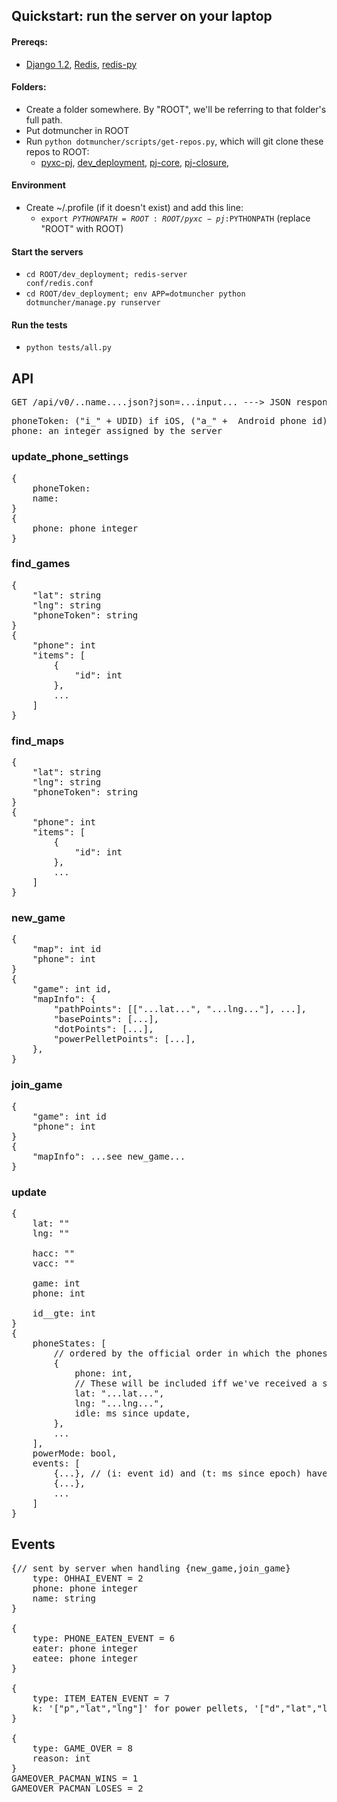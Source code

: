 
## Quickstart: run the server on your laptop

#### Prereqs:

* [Django 1.2](#TODO), [Redis](#TODO), [redis-py](http://github.com/andymccurdy/redis-py)

#### Folders:

* Create a folder somewhere. By "ROOT", we'll be referring to that folder's full path.
* Put dotmuncher in ROOT
* Run <code>python dotmuncher/scripts/get-repos.py</code>, which will git clone these repos to ROOT:
    * [pyxc-pj](http://github.com/andrewschaaf/pyxc-pj), [dev_deployment](http://github.com/andrewschaaf/dev_deployment), [pj-core](http://github.com/andrewschaaf/pj-core), [pj-closure](http://github.com/andrewschaaf/pj-closure),

#### Environment

* Create ~/.profile (if it doesn't exist) and add this line:
    * <code>export $PYTHONPATH=ROOT:ROOT/pyxc-pj:$PYTHONPATH</code> (replace "ROOT" with ROOT)

#### Start the servers
* <code>cd ROOT/dev_deployment; redis-server conf/redis.conf</code>
* <code>cd ROOT/dev_deployment; env APP=dotmuncher python dotmuncher/manage.py runserver</code>

#### Run the tests

* <code>python tests/all.py</code>

## API

<pre>GET /api/v0/..name....json?json=...input... ---> JSON response</pre>

<pre>phoneToken: ("i_" + UDID) if iOS, ("a_" +  Android phone id) if Android
phone: an integer assigned by the server</pre>


### update\_phone\_settings

<pre>{
    phoneToken: 
    name: 
}
{
    phone: phone integer
}</pre>

### find_games

<pre>{
    "lat": string
    "lng": string
    "phoneToken": string
}
{
    "phone": int
    "items": [
        {
            "id": int
        },
        ...
    ]
}</pre>

### find_maps

<pre>{
    "lat": string
    "lng": string
    "phoneToken": string
}
{
    "phone": int
    "items": [
        {
            "id": int
        },
        ...
    ]
}</pre>


### new_game
<pre>{
    "map": int id
    "phone": int
}
{
    "game": int id,
    "mapInfo": {
        "pathPoints": [["...lat...", "...lng..."], ...],
        "basePoints": [...],
        "dotPoints": [...],
        "powerPelletPoints": [...],
    },
}</pre>

### join_game
<pre>{
    "game": int id
    "phone": int
}
{
    "mapInfo": ...see new_game...
}</pre>

### update

<pre>{
    lat: ""
    lng: ""
    
    hacc: ""
    vacc: ""
    
    game: int
    phone: int
    
    id__gte: int
}
{
    phoneStates: [
        // ordered by the official order in which the phones joined the game
        {
            phone: int,
            // These will be included iff we've received a sample:
            lat: "...lat...",
            lng: "...lng...",
            idle: ms since update,
        },
        ...
    ],
    powerMode: bool,
    events: [
        {...}, // (i: event id) and (t: ms since epoch) have been added to each event's dictionary
        {...},
        ...
    ]
}</pre>

## Events

<pre>{// sent by server when handling {new_game,join_game}
    type: OHHAI_EVENT = 2
    phone: phone integer
    name: string
}

{
    type: PHONE_EATEN_EVENT = 6
    eater: phone integer
    eatee: phone integer
}

{
    type: ITEM_EATEN_EVENT = 7
    k: '["p","lat","lng"]' for power pellets, '["d","lat","lng"]' for path dots
}

{
    type: GAME_OVER = 8
    reason: int
}
GAMEOVER_PACMAN_WINS = 1
GAMEOVER_PACMAN_LOSES = 2</pre>
